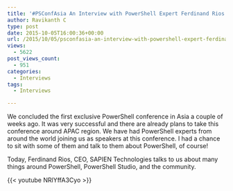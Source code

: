 ```yaml
---
title: '#PSConfAsia An Interview with PowerShell Expert Ferdinand Rios'
author: Ravikanth C
type: post
date: 2015-10-05T16:00:36+00:00
url: /2015/10/05/psconfasia-an-interview-with-powershell-expert-ferdinand-rios/
views:
  - 5622
post_views_count:
  - 951
categories:
  - Interviews
tags:
  - Interviews

---
```

We concluded the first exclusive PowerShell conference in Asia a couple of weeks ago. It was very successful and there are already plans to take this conference around APAC region. We have had PowerShell experts from around the world joining us as speakers at this conference. I had a chance to sit with some of them and talk to them about PowerShell, of course!

Today, Ferdinand Rios, CEO, SAPIEN Technologies talks to us about many things around PowerShell, PowerShell Studio, and the community.

{{< youtube NRlYffA3Cyo >}}